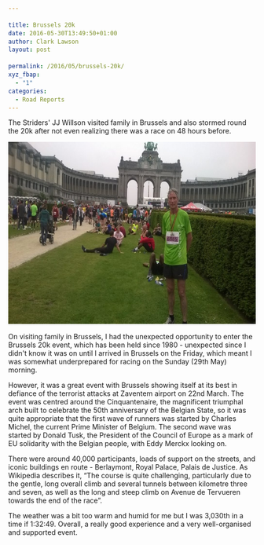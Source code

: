 ```yaml
---

title: Brussels 20k
date: 2016-05-30T13:49:50+01:00
author: Clark Lawson
layout: post

permalink: /2016/05/brussels-20k/
xyz_fbap:
  - "1"
categories:
  - Road Reports
---
```

The Striders' JJ Willson visited family in Brussels and also stormed round the 20k after not even realizing there was a race on 48 hours before.<!--more-->

<img src="/Images/2016/05/image2-1024x575.jpg" alt="image2" width="660" height="371" class="alignright size-large 2278" /> 

On visiting family in Brussels, I had the unexpected opportunity to enter the Brussels 20k event, which has been held since 1980 - unexpected since I didn't know it was on until I arrived in Brussels on the Friday, which meant I was somewhat underprepared for racing on the Sunday (29th May) morning. 

However, it was a great event with Brussels showing itself at its best in defiance of the terrorist attacks at Zaventem airport on 22nd March. The event was centred around the Cinquantenaire, the magnificent triumphal arch built to celebrate the 50th anniversary of the Belgian State, so it was quite appropriate that the first wave of runners was started by Charles Michel, the current Prime Minister of Belgium. The second wave was started by Donald Tusk, the President of the Council of Europe as a mark of EU solidarity with the Belgian people, with Eddy Merckx looking on. 

There were around 40,000 participants, loads of support on the streets, and iconic buildings en route - Berlaymont, Royal Palace, Palais de Justice. As Wikipedia describes it, &#8220;The course is quite challenging, particularly due to the gentle, long overall climb and several tunnels between kilometre three and seven, as well as the long and steep climb on Avenue de Tervueren towards the end of the race&#8221;. 

The weather was a bit too warm and humid for me but I was 3,030th in a time if 1:32:49. Overall, a really good experience and a very well-organised and supported event.